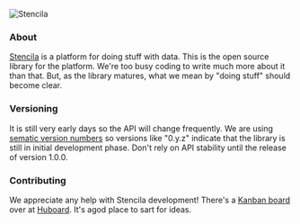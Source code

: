 ![Stencila](http://static.stenci.la/img/logo-name-400x88.png)

### About

[Stencila](http://stenci.la) is a platform for doing stuff with data.
This is the open source library for the platform.
We're too busy coding to write much more about it than that.
But, as the library matures, what we mean by "doing stuff" should become clear.

### Versioning

It is still very early days so the API will change frequently.
We are using [sematic version numbers](http://semver.org/) so versions like "0.y.z" indicate that the library is still in initial development phase.
Don't rely on API stability until the release of version 1.0.0.

### Contributing

We appreciate any help with Stencila development! There's a [Kanban board](https://huboard.com/stencila/stencila/beta) over at [Huboard](https://huboard.com/stencila/stencila/beta). It's agod place to sart for ideas.
